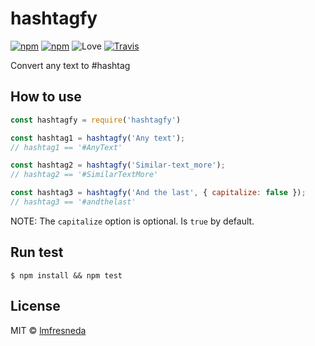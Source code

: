 # hashtagfy
[![npm](https://img.shields.io/npm/v/hashtagfy.svg?style=flat-square)](https://www.npmjs.com/package/hashtagfy) [![npm](https://img.shields.io/npm/dw/hashtagfy.svg?style=flat-square)](https://www.npmjs.com/package/hashtagfy) ![Love](https://img.shields.io/badge/love-max-brightgreen.svg?style=flat-square) [![Travis](https://img.shields.io/travis/lmfresneda/hashtagfy.svg?style=flat-square)](https://travis-ci.org/lmfresneda/hashtagfy)

Convert any text to #hashtag

## How to use

```javascript
const hashtagfy = require('hashtagfy')

const hashtag1 = hashtagfy('Any text');
// hashtag1 == '#AnyText'

const hashtag2 = hashtagfy('Similar-text_more');
// hashtag2 == '#SimilarTextMore'

const hashtag3 = hashtagfy('And the last', { capitalize: false });
// hashtag3 == '#andthelast'
```

NOTE: The `capitalize` option is optional. Is `true` by default.

## Run test

```
$ npm install && npm test
```

## License

MIT © [lmfresneda](https://github.com/lmfresneda)